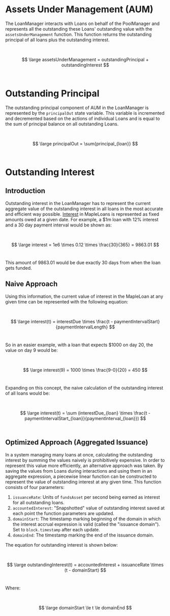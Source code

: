 # Assets Under Management (AUM)

The LoanManager interacts with Loans on behalf of the PoolManager and represents all the outstanding these Loans' outstanding value with the `assetsUnderManagement` function. This function returns the outstanding principal of all loans plus the outstanding interest.

<br/>

$$ \large assetsUnderManagement = outstandingPrincipal + outstandingInterest $$
<br/>

# Outstanding Principal

The outstanding principal component of AUM in the LoanManager is represented by the `principalOut` state variable. This variable is incremented and decremented based on the actions of individual Loans and is equal to the sum of principal balance on all outstanding Loans.

<br/>

$$ \large principalOut = \sum{principal_{loan}} $$
<br/>

# Outstanding Interest

## Introduction

Outstanding interest in the LoanManager has to represent the current aggregate value of the outstanding interest in all loans in the most accurate and efficient way possible. [Interest](../loans/loans.md#amortization-calculation) in MapleLoans is represented as fixed amounts owed at a given date. For example, a $1m loan with 12% interest and a 30 day payment interval would be shown as:

<br/>

$$ \large interest = 1e6 \times 0.12 \times \frac{30}{365} = 9863.01 $$
<br/>

This amount of $9863.01$ would be due exactly 30 days from when the loan gets funded.

## Naive Approach

Using this information, the current value of interest in the MapleLoan at any given time can be represented with the following equation:

<br/>

$$ \large interest(t) = interestDue \times \frac{t - paymentIntervalStart}{paymentIntervalLength} $$
<br/>

So in an easier example, with a loan that expects $1000 on day 20, the value on day 9 would be:

<br/>

$$ \large interest(9) = 1000 \times \frac{9-0}{20} = 450 $$
<br/>

Expanding on this concept, the naive calculation of the outstanding interest of all loans would be:

<br/>

$$ \large interest(t) = \sum (interestDue_{loan} \times \frac{t - paymentIntervalStart_{loan}}{paymentInterval_{loan}}) $$
<br/>

## Optimized Approach (Aggregated Issuance)

In a system managing many loans at once, calculating the outstanding interest by summing the values naively is prohibitively expensive. In order to represent this value more efficiently, an alternative approach was taken. By saving the values from Loans during interactions and using them in an aggregate expression, a piecewise linear function can be constructed to represent the value of outstanding interest at any given time. This function consists of four parameters:
1. `issuanceRate`: Units of `fundsAsset` per second being earned as interest for all outstanding loans.
2. `accountedInterest`: "Snapshotted" value of outstanding interest saved at each point the function parameters are updated.
3. `domainStart`: The timestamp marking beginning of the domain in which the interest accrual expression is valid (called the "issuance domain"). Set to `block.timestamp` after each update.
4. `domainEnd`: The timestamp marking the end of the issuance domain.

The equation for outstanding interest is shown below:

<br/>

$$ \large outstandingInterest(t) = accountedInterest + issuanceRate \times (t - domainStart) $$
<br/>

Where:

<br/>

$$ \large domainStart \le t \le domainEnd $$
<br/>

